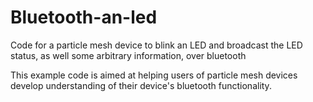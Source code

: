 # Bluetooth-an-led
Code for a particle mesh device to blink an LED and broadcast the LED status, as well some arbitrary information, over bluetooth


This example code is aimed at helping users of <a>particle mesh devices</a> develop understanding of their device's bluetooth functionality.

